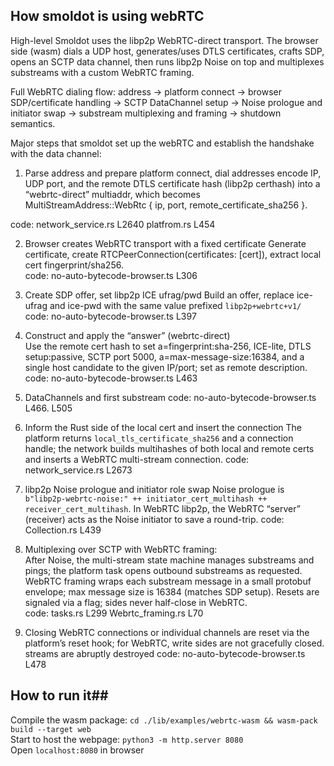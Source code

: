 ## How smoldot is using webRTC ##

High-level
Smoldot uses the libp2p WebRTC-direct transport. The browser side (wasm) dials a UDP host, generates/uses DTLS certificates, crafts SDP, opens an SCTP data channel, then runs libp2p Noise on top and multiplexes substreams with a custom WebRTC framing.

Full WebRTC dialing flow: address → platform connect → browser SDP/certificate handling → SCTP DataChannel setup → Noise prologue and initiator swap → substream multiplexing and framing → shutdown semantics.

Major steps that smoldot set up the webRTC and establish the handshake with the data channel:
1. Parse address and prepare platform connect, dial addresses encode IP, UDP port, and the remote DTLS certificate hash (libp2p certhash) into a “webrtc-direct” multiaddr, which becomes   
MultiStreamAddress::WebRtc { ip, port, remote_certificate_sha256 }.

code: network_service.rs L2640 platfrom.rs L454

2. Browser creates WebRTC transport with a fixed certificate
Generate certificate, create RTCPeerConnection(certificates: [cert]), extract local cert fingerprint/sha256.  
code: no-auto-bytecode-browser.ts L306


3. Create SDP offer, set libp2p ICE ufrag/pwd
   Build an offer, replace ice-ufrag and ice-pwd with the same value prefixed `libp2p+webrtc+v1/`  
   code: no-auto-bytecode-browser.ts L397


4. Construct and apply the “answer” (webrtc-direct)  
Use the remote cert hash to set a=fingerprint:sha-256, ICE-lite, DTLS setup:passive, SCTP port 5000, a=max-message-size:16384, and a single host candidate to the given IP/port; set as remote description.  
code: no-auto-bytecode-browser.ts  L463

5. DataChannels and first substream
code: no-auto-bytecode-browser.ts  L466. L505


6. Inform the Rust side of the local cert and insert the connection
The platform returns `local_tls_certificate_sha256` and a connection handle; the network builds multihashes of both local and remote certs and inserts a WebRTC multi-stream connection.
code: network_service.rs L2673


7. libp2p Noise prologue and initiator role swap
Noise prologue is `b"libp2p-webrtc-noise:" ++ initiator_cert_multihash ++ receiver_cert_multihash`. In WebRTC libp2p, the WebRTC “server” (receiver) acts as the Noise initiator to save a round-trip.
code: Collection.rs L439


8. Multiplexing over SCTP with WebRTC framing:  
After Noise, the multi-stream state machine manages substreams and pings; the platform task opens outbound substreams as requested.
WebRTC framing wraps each substream message in a small protobuf envelope; max message size is 16384 (matches SDP setup). Resets are signaled via a flag; sides never half-close in WebRTC.   
code: tasks.rs L299  Webrtc_framing.rs L70


9. Closing
WebRTC connections or individual channels are reset via the platform’s reset hook; for WebRTC, write sides are not gracefully closed. streams are abruptly destroyed
code: no-auto-bytecode-browser.ts  L478


## How to run it##
Compile the wasm package: `cd ./lib/examples/webrtc-wasm && wasm-pack build --target web`   
Start to host the webpage: `python3 -m http.server 8080`  
Open `localhost:8080` in browser




